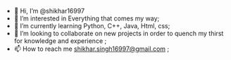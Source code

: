 - 👋 Hi, I’m @shikhar16997
- 👀 I’m interested in Everything that comes my way;
- 🌱 I’m currently learning Python, C++, Java, Html, css;
- 💞️ I’m looking to collaborate on new projects in order to quench my thirst for knowledge and experience ;
- 📫 How to reach me shikhar.singh16997@gmail.com ;

<!---
shikhar16997/shikhar16997 is a ✨ special ✨ repository because its `README.md` (this file) appears on your GitHub profile.
You can click the Preview link to take a look at your changes.
--->
